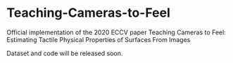 # Teaching-Cameras-to-Feel
Official implementation of the 2020 ECCV paper Teaching Cameras to Feel: Estimating Tactile Physical Properties of Surfaces From Images

Dataset and code will be released soon.
